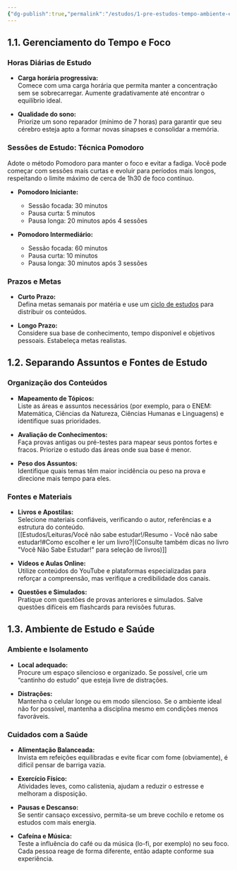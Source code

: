 ```yaml
---
{"dg-publish":true,"permalink":"/estudos/1-pre-estudos-tempo-ambiente-e-saude/","updated":"2025-03-12T19:26:00.064-03:00"}
---
```


## 1.1. Gerenciamento do Tempo e Foco

### Horas Diárias de Estudo

- **Carga horária progressiva:**  
	Comece com uma carga horária que permita manter a concentração sem se sobrecarregar. Aumente gradativamente até encontrar o equilíbrio ideal.
  
- **Qualidade do sono:**  
	Priorize um sono reparador (mínimo de 7 horas) para garantir que seu cérebro esteja apto a formar novas sinapses e consolidar a memória.

### Sessões de Estudo: Técnica Pomodoro

Adote o método Pomodoro para manter o foco e evitar a fadiga. Você pode começar com sessões mais curtas e evoluir para períodos mais longos, respeitando o limite máximo de cerca de 1h30 de foco contínuo.

- **Pomodoro Iniciante:**  
	- Sessão focada: 30 minutos  
	- Pausa curta: 5 minutos  
	- Pausa longa: 20 minutos após 4 sessões

- **Pomodoro Intermediário:**  
	- Sessão focada: 60 minutos  
	- Pausa curta: 10 minutos  
	- Pausa longa: 30 minutos após 3 sessões

### Prazos e Metas

- **Curto Prazo:**  
	Defina metas semanais por matéria e use um [ciclo de estudos](https://www.youtube.com/watch?v=AjU0UmGHm2Q) para distribuir os conteúdos.
  
- **Longo Prazo:**  
	Considere sua base de conhecimento, tempo disponível e objetivos pessoais. Estabeleça metas realistas.

## 1.2. Separando Assuntos e Fontes de Estudo

### Organização dos Conteúdos

- **Mapeamento de Tópicos:**  
	Liste as áreas e assuntos necessários (por exemplo, para o ENEM: Matemática, Ciências da Natureza, Ciências Humanas e Linguagens) e identifique suas prioridades.
  
- **Avaliação de Conhecimentos:**  
	Faça provas antigas ou pré-testes para mapear seus pontos fortes e fracos. Priorize o estudo das áreas onde sua base é menor.

- **Peso dos Assuntos:**  
	Identifique quais temas têm maior incidência ou peso na prova e direcione mais tempo para eles.

### Fontes e Materiais

- **Livros e Apostilas:**  
	Selecione materiais confiáveis, verificando o autor, referências e a estrutura do conteúdo.  
	[[Estudos/Leituras/Você não sabe estudar!/Resumo - Você não sabe estudar!#Como escolher e ler um livro?\|(Consulte também dicas no livro "Você Não Sabe Estudar!" para seleção de livros)]]

- **Vídeos e Aulas Online:**  
	Utilize conteúdos do YouTube e plataformas especializadas para reforçar a compreensão, mas verifique a credibilidade dos canais.
  
- **Questões e Simulados:**  
	Pratique com questões de provas anteriores e simulados. Salve questões difíceis em flashcards para revisões futuras.

## 1.3. Ambiente de Estudo e Saúde

### Ambiente e Isolamento

- **Local adequado:**  
	Procure um espaço silencioso e organizado. Se possível, crie um “cantinho do estudo” que esteja livre de distrações.
  
- **Distrações:**  
	Mantenha o celular longe ou em modo silencioso. Se o ambiente ideal não for possível, mantenha a disciplina mesmo em condições menos favoráveis.

### Cuidados com a Saúde

- **Alimentação Balanceada:**  
	Invista em refeições equilibradas e evite ficar com fome (obviamente), é difícil pensar de barriga vazia.
  
- **Exercício Físico:**  
	Atividades leves, como calistenia, ajudam a reduzir o estresse e melhoram a disposição.
  
- **Pausas e Descanso:**  
	Se sentir cansaço excessivo, permita-se um breve cochilo e retome os estudos com mais energia.

- **Cafeína e Música:**  
	Teste a influência do café ou da música (lo-fi, por exemplo) no seu foco. Cada pessoa reage de forma diferente, então adapte conforme sua experiência.
